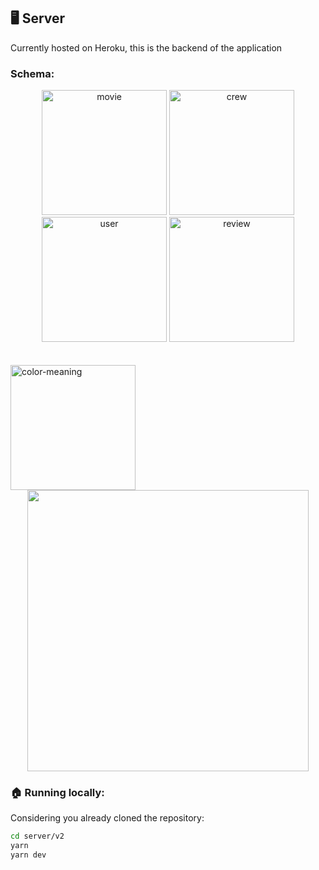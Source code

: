 ## :desktop_computer: Server

Currently hosted on Heroku, this is the backend of the application

### Schema:

<div align="center">
 <img 
  src="https://user-images.githubusercontent.com/80872981/176324978-ee2177fb-50b1-4159-be5f-a112074b12d8.png"
  alt="movie"
  style="width: 200px;"
/> <img 
  src="https://user-images.githubusercontent.com/80872981/176325307-e5477ccc-4802-4d26-89f1-5dd83d51bb4c.png"
  alt="crew"
  style="width: 200px;"
/> <img 
  src="https://user-images.githubusercontent.com/80872981/176325318-0a173fcf-4ff3-461f-9653-987507bddc63.png"
  alt="user"
  style="width: 200px;"
/> <img 
  src="https://user-images.githubusercontent.com/80872981/176325297-869cf2c7-de6e-4ef8-b1d2-4994db3199a1.png"
  alt="review"
  style="width: 200px;"
/>
</div>
<br>
<br>
<img
src="https://user-images.githubusercontent.com/80872981/176444837-6e2e540a-5229-424b-897f-e27a68d8a3ce.png"
width="200px"
alt="color-meaning"
/>

<div align="center">
<img src="https://user-images.githubusercontent.com/80872981/176450285-54f09a9f-7cf1-469a-93ef-14c2226ada90.png" width="450px"/>
</div>

### :house: Running locally:

Considering you already cloned the repository:

```bash
cd server/v2
yarn
yarn dev
```
